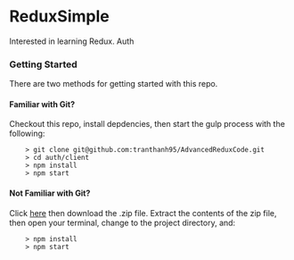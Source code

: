 # ReduxSimple

Interested in learning Redux. Auth

### Getting Started

There are two methods for getting started with this repo.

#### Familiar with Git?
Checkout this repo, install depdencies, then start the gulp process with the following:

```
	> git clone git@github.com:tranthanh95/AdvancedReduxCode.git
	> cd auth/client
	> npm install
	> npm start
```

#### Not Familiar with Git?
Click [here](https://github.com/tranthanh95/AdvancedReduxCode.git) then download the .zip file.  Extract the contents of the zip file, then open your terminal, change to the project directory, and:

```
	> npm install
	> npm start
```